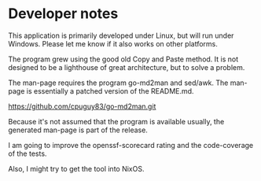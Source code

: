 # Developer notes

This application is primarily developed under Linux, but will run
under Windows. Please let me know if it also works on other
platforms.

The program grew using the good old Copy and Paste method. It is
not designed to be a lighthouse of great architecture, but to 
solve a problem.

The man-page requires the program go-md2man and sed/awk.
The man-page is essentially a patched version of the README.md.

https://github.com/cpuguy83/go-md2man.git

Because it's not assumed that the program is available usually,
the generated man-page is part of the release.

I am going to improve the openssf-scorecard rating and the
code-coverage of the tests.

Also, I might try to get the tool into NixOS.



